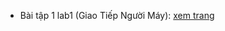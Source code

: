 - Bài tập 1 lab1 (Giao Tiếp Người Máy): <a href="https://nguyenngochan1506.github.io/project-at-school/giao-tiep-nguoi-may/lab-1/lab1-ex1/">xem trang</a>
